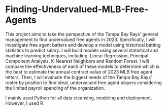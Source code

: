 # Finding-Undervalued-MLB-Free-Agents

This project aims to take the perspective of the Tampa Bay Rays’ general management to find undervalued free agents in 2023. Specifically, I will investigate free agent batters and develop a model using historical batting statistics to predict salary. I will build models using several statistical and machine learning techniques, including: Linear Regression, Principal Component Analysis, K-Nearest Neighbors and Random Forest. I will compare the effectiveness of each of these models to determine which is the best to estimate the annual contract value of 2023 MLB free agent hitters. Then, I will evaluate the biggest needs of the Tampa Bay Rays’ roster by position to find ideal, undervalued free agent players considering the limited payroll spending of the organization.

I mainly used Python for all data cleansing, modeling and deployment. However, I used R
